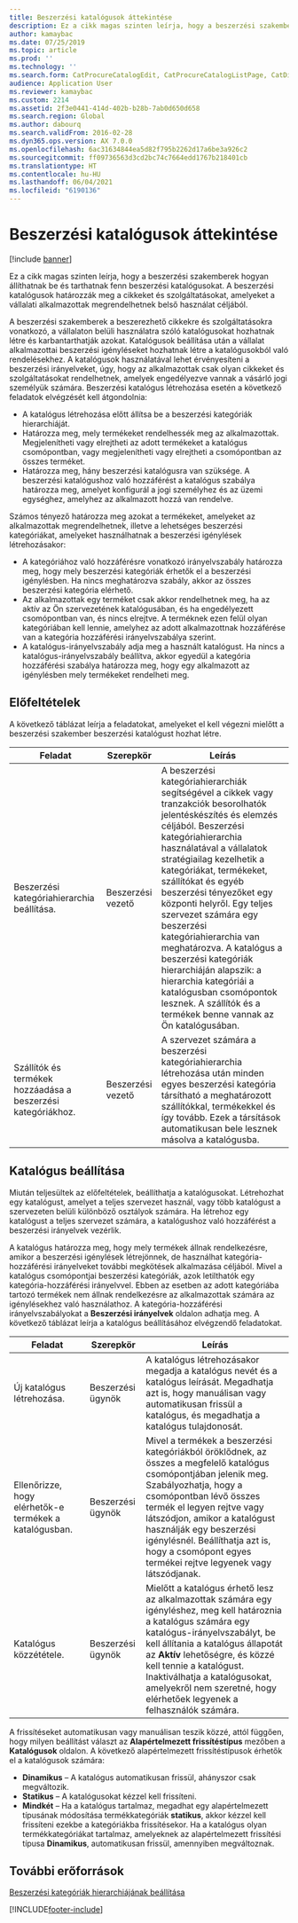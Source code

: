 ```yaml
---
title: Beszerzési katalógusok áttekintése
description: Ez a cikk magas szinten leírja, hogy a beszerzési szakemberek hogyan állíthatnak be és tarthatnak fenn beszerzési katalógusokat. A beszerzési katalógusok határozzák meg a cikkeket és szolgáltatásokat, amelyeket a vállalati alkalmazottak megrendelhetnek belső használat céljából.
author: kamaybac
ms.date: 07/25/2019
ms.topic: article
ms.prod: ''
ms.technology: ''
ms.search.form: CatProcureCatalogEdit, CatProcureCatalogListPage, CatDisplayProductRelationAdd
audience: Application User
ms.reviewer: kamaybac
ms.custom: 2214
ms.assetid: 2f3e0441-414d-402b-b28b-7ab0d650d658
ms.search.region: Global
ms.author: dabourq
ms.search.validFrom: 2016-02-28
ms.dyn365.ops.version: AX 7.0.0
ms.openlocfilehash: 6ac31634844ea5d82f795b2262d17a6be3a926c2
ms.sourcegitcommit: ff09736563d3cd2bc74c7664edd1767b218401cb
ms.translationtype: HT
ms.contentlocale: hu-HU
ms.lasthandoff: 06/04/2021
ms.locfileid: "6190136"
---
```

# <a name="procurement-catalogs-overview"></a>Beszerzési katalógusok áttekintése

[!include [banner](../includes/banner.md)]

Ez a cikk magas szinten leírja, hogy a beszerzési szakemberek hogyan állíthatnak be és tarthatnak fenn beszerzési katalógusokat. A beszerzési katalógusok határozzák meg a cikkeket és szolgáltatásokat, amelyeket a vállalati alkalmazottak megrendelhetnek belső használat céljából.

A beszerzési szakemberek a beszerezhető cikkekre és szolgáltatásokra vonatkozó, a vállalaton belüli használatra szóló katalógusokat hozhatnak létre és karbantarthatják azokat. Katalógusok beállítása után a vállalat alkalmazottai beszerzési igényléseket hozhatnak létre a katalógusokból való rendelésekhez. A katalógusok használatával lehet érvényesíteni a beszerzési irányelveket, úgy, hogy az alkalmazottak csak olyan cikkeket és szolgáltatásokat rendelhetnek, amelyek engedélyezve vannak a vásárló jogi személyük számára. Beszerzési katalógus létrehozása esetén a következő feladatok elvégzését kell átgondolnia:

-   A katalógus létrehozása előtt állítsa be a beszerzési kategóriák hierarchiáját.
-   Határozza meg, mely termékeket rendelhessék meg az alkalmazottak. Megjelenítheti vagy elrejtheti az adott termékeket a katalógus csomópontban, vagy megjelenítheti vagy elrejtheti a csomópontban az összes terméket.
-   Határozza meg, hány beszerzési katalógusra van szüksége. A beszerzési katalógushoz való hozzáférést a katalógus szabálya határozza meg, amelyet konfigurál a jogi személyhez és az üzemi egységhez, amelyhez az alkalmazott hozzá van rendelve.

Számos tényező határozza meg azokat a termékeket, amelyeket az alkalmazottak megrendelhetnek, illetve a lehetséges beszerzési kategóriákat, amelyeket használhatnak a beszerzési igénylések létrehozásakor:

-   A kategóriához való hozzáférésre vonatkozó irányelvszabály határozza meg, hogy mely beszerzési kategóriák érhetők el a beszerzési igénylésben. Ha nincs meghatározva szabály, akkor az összes beszerzési kategória elérhető.
-   Az alkalmazottak egy terméket csak akkor rendelhetnek meg, ha az aktív az Ön szervezetének katalógusában, és ha engedélyezett csomópontban van, és nincs elrejtve. A terméknek ezen felül olyan kategóriában kell lennie, amelyhez az adott alkalmazottnak hozzáférése van a kategória hozzáférési irányelvszabálya szerint.
-   A katalógus-irányelvszabály adja meg a használt katalógust. Ha nincs a katalógus-irányelvszabály beállítva, akkor egyedül a kategória hozzáférési szabálya határozza meg, hogy egy alkalmazott az igénylésben mely termékeket rendelheti meg.

## <a name="prerequisites"></a>Előfeltételek
A következő táblázat leírja a feladatokat, amelyeket el kell végezni mielőtt a beszerzési szakember beszerzési katalógust hozhat létre.

| Feladat                                                | Szerepkör               | Leírás                                                                                                                                                                                                                                                                                                                                                                                                                                                                                                             |
|-----------------------------------------------------|--------------------|-------------------------------------------------------------------------------------------------------------------------------------------------------------------------------------------------------------------------------------------------------------------------------------------------------------------------------------------------------------------------------------------------------------------------------------------------------------------------------------------------------------------------|
| Beszerzési kategóriahierarchia beállítása.            | Beszerzési vezető | A beszerzési kategóriahierarchiák segítségével a cikkek vagy tranzakciók besorolhatók jelentéskészítés és elemzés céljából. Beszerzési kategóriahierarchia használatával a vállalatok stratégiailag kezelhetik a kategóriákat, termékeket, szállítókat és egyéb beszerzési tényezőket egy központi helyről. Egy teljes szervezet számára egy beszerzési kategóriahierarchia van meghatározva. A katalógus a beszerzési kategóriák hierarchiáján alapszik: a hierarchia kategóriái a katalógusban csomópontok lesznek. A szállítók és a termékek benne vannak az Ön katalógusában. |
| Szállítók és termékek hozzáadása a beszerzési kategóriákhoz. | Beszerzési vezető | A szervezet számára a beszerzési kategóriahierarchia létrehozása után minden egyes beszerzési kategória társítható a meghatározott szállítókkal, termékekkel és így tovább. Ezek a társítások automatikusan bele lesznek másolva a katalógusba.                                                                                                                                                                                                                                                                                           |

## <a name="setting-up-a-catalog"></a>Katalógus beállítása
Miután teljesültek az előfeltételek, beállíthatja a katalógusokat. Létrehozhat egy katalógust, amelyet a teljes szervezet használ, vagy több katalógust a szervezeten belüli különböző osztályok számára. Ha létrehoz egy katalógust a teljes szervezet számára, a katalógushoz való hozzáférést a beszerzési irányelvek vezérlik.  

A katalógus határozza meg, hogy mely termékek állnak rendelkezésre, amikor a beszerzési igénylések létrejönnek, de használhat kategória-hozzáférési irányelveket további megkötések alkalmazása céljából. Mivel a katalógus csomópontjai beszerzési kategóriák, azok letilthatók egy kategória-hozzáférési irányelvvel. Ebben az esetben az adott kategóriába tartozó termékek nem állnak rendelkezésre az alkalmazottak számára az igénylésekhez való használathoz. A kategória-hozzáférési irányelvszabályokat a **Beszerzési irányelvek** oldalon adhatja meg. A következő táblázat leírja a katalógus beállításához elvégzendő feladatokat.

| Feladat                                                   | Szerepkör             | Leírás                                                                                                                                                                                                                                                                                                                  |
|--------------------------------------------------------|------------------|------------------------------------------------------------------------------------------------------------------------------------------------------------------------------------------------------------------------------------------------------------------------------------------------------------------------------|
| Új katalógus létrehozása.                                  | Beszerzési ügynök | A katalógus létrehozásakor megadja a katalógus nevét és a katalógus leírását. Megadhatja azt is, hogy manuálisan vagy automatikusan frissül a katalógus, és megadhatja a katalógus tulajdonosát.                                                                                                                                      |
| Ellenőrizze, hogy elérhetők-e termékek a katalógusban. | Beszerzési ügynök | Mivel a termékek a beszerzési kategóriákból öröklődnek, az összes a megfelelő katalógus csomópontjában jelenik meg. Szabályozhatja, hogy a csomópontban lévő összes termék el legyen rejtve vagy látszódjon, amikor a katalógust használják egy beszerzési igénylésnél. Beállíthatja azt is, hogy a csomópont egyes termékei rejtve legyenek vagy látszódjanak. |
| Katalógus közzététele.                                   | Beszerzési ügynök | Mielőtt a katalógus érhető lesz az alkalmazottak számára egy igényléshez, meg kell határoznia a katalógus számára egy katalógus-irányelvszabályt, be kell állítania a katalógus állapotát az **Aktív** lehetőségre, és közzé kell tennie a katalógust. Inaktiválhatja a katalógusokat, amelyekről nem szeretné, hogy elérhetőek legyenek a felhasználók számára.                                              |

A frissítéseket automatikusan vagy manuálisan teszik közzé, attól függően, hogy milyen beállítást választ az **Alapértelmezett frissítéstípus** mezőben a **Katalógusok** oldalon. A következő alapértelmezett frissítéstípusok érhetők el a katalógusok számára:

-   **Dinamikus** – A katalógus automatikusan frissül, ahányszor csak megváltozik.
-   **Statikus** – A katalógusokat kézzel kell frissíteni.
-   **Mindkét** – Ha a katalógus tartalmaz, megadhat egy alapértelmezett típusának módosítása termékkategóriák **statikus**, akkor kézzel kell frissíteni ezekbe a kategóriákba frissítésekor. Ha a katalógus olyan termékkategóriákat tartalmaz, amelyeknek az alapértelmezett frissítési típusa **Dinamikus**, automatikusan frissül, amennyiben megváltoznak.


## <a name="additional-resources"></a>További erőforrások

[Beszerzési kategóriák hierarchiájának beállítása](tasks/set-up-procurement-category-hierarchy.md)





[!INCLUDE[footer-include](../../includes/footer-banner.md)]